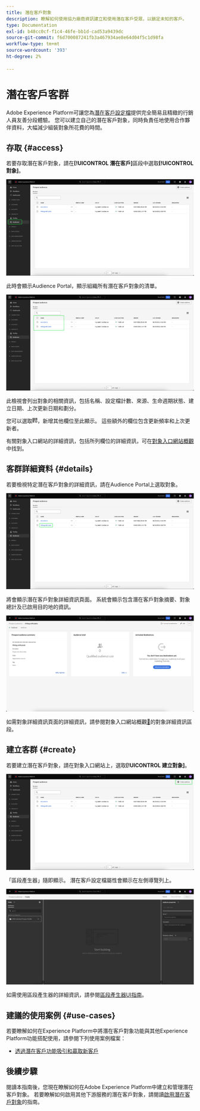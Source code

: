 ```yaml
---
title: 潛在客戶對象
description: 瞭解如何使用協力廠商資訊建立和使用潛在客戶受眾，以鎖定未知的客戶。
type: Documentation
exl-id: b48cc0cf-f1c4-46fe-bb1d-cad53a9439dc
source-git-commit: f6d700087241fb3a467934ae8e64d04f5c1d98fa
workflow-type: tm+mt
source-wordcount: '393'
ht-degree: 2%

---
```


# 潛在客戶客群

Adobe Experience Platform可讓您為[潛在客戶設定檔](../../profile/ui/prospect-profile.md)提供完全簡易且精緻的行銷人員友善分段體驗。 您可以建立自己的潛在客戶對象，同時負責任地使用合作夥伴資料，大幅減少組裝對象所花費的時間。

## 存取 {#access}

若要存取潛在客戶對象，請在&#x200B;**[!UICONTROL 潛在客戶]**&#x200B;區段中選取&#x200B;**[!UICONTROL 對象]**。

![在[!UICONTROL 潛在客戶]區段內反白顯示[!UICONTROL 對象]按鈕。](../images/types/prospect/prospect-audiences.png)

此時會顯示Audience Portal，顯示組織所有潛在客戶對象的清單。

![屬於組織的潛在客戶對象已反白顯示。](../images/types/prospect/browse-audiences.png)

此檢視會列出對象的相關資訊，包括名稱、設定檔計數、來源、生命週期狀態、建立日期、上次更新日期和劃分。

您可以選取![篩選屬性圖示](/help/images/icons/column-settings.png)，新增其他欄位至此顯示。 這些額外的欄位包含更新頻率和上次更新者。

有關對象入口網站的詳細資訊，包括所列欄位的詳細資訊，可在[對象入口網站概觀](../ui/audience-portal.md#list)中找到。

## 客群詳細資料 {#details}

若要檢視特定潛在客戶對象的詳細資訊，請在Audience Portal上選取對象。

![已強調特定潛在客戶對象。](../images/types/prospect/select-specific-audience.png)

將會顯示潛在客戶對象詳細資訊頁面。 系統會顯示包含潛在客戶對象摘要、對象總計及已啟用目的地的資訊。

![潛在客戶對象詳細資訊頁面已顯示。](../images/types/prospect/audience-details.png)

如需對象詳細資訊頁面的詳細資訊，請參閱對象入口網站概觀[&#128279;](../ui/audience-portal.md#audience-details)的對象詳細資訊區段。

## 建立客群 {#create}

若要建立潛在客戶對象，請在對象入口網站上，選取&#x200B;**[!UICONTROL 建立對象]**。

![潛在客戶對象瀏覽頁面上會醒目顯示[!UICONTROL 建立對象]按鈕。](../images/types/prospect/select-create-audience.png)

「區段產生器」隨即顯示。 潛在客戶設定檔屬性會顯示在左側導覽列上。

![會顯示區段產生器。 請注意，唯一可用的屬性是Prospect Profile類別。](../images/types/prospect/segment-builder.png)

如需使用區段產生器的詳細資訊，請參閱[區段產生器UI指南](../ui/segment-builder.md)。

## 建議的使用案例 {#use-cases}

若要瞭解如何在Experience Platform中將潛在客戶對象功能與其他Experience Platform功能搭配使用，請參閱下列使用案例檔案：

- [透過潛在客戶功能吸引和贏取新客戶](../../rtcdp/partner-data/prospecting.md)

## 後續步驟

閱讀本指南後，您現在瞭解如何在Adobe Experience Platform中建立和管理潛在客戶對象。 若要瞭解如何啟用其他下游服務的潛在客戶對象，請閱讀[啟用潛在客戶對象](../../destinations/ui/activate-prospect-audiences.md)的指南。
